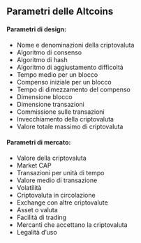 ## Parametri delle Altcoins

#### Parametri di design:

* Nome e denominazioni della criptovaluta
* Algoritmo di consenso
* Algoritmo di hash
* Algoritmo di aggiustamento difficoltà
* Tempo medio per un blocco
* Compenso iniziale per un blocco
* Tempo di dimezzamento del compenso
* Dimensione blocco
* Dimensione transazioni
* Commissione sulle transazioni
* Invecchiamento della criptovaluta
* Valore totale massimo di criptovaluta

#### Parametri di mercato:

* Valore della criptovaluta
* Market CAP
* Transazioni per unità di tempo
* Valore medio di transazione
* Volatilità
* Criptovaluta in circolazione
* Exchange con altre criptovalute
* Asset o valuta
* Facilità di trading
* Mercanti che accettano la criptovaluta
* Legalità d’uso
